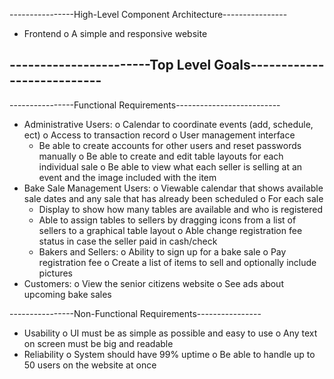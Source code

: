 ----------------High-Level Component Architecture----------------
-	Frontend
  o	A simple and responsive website 

-----------------------Top Level Goals---------------------------
-	

----------------Functional Requirements--------------------------
-	Administrative Users:
  o	Calendar to coordinate events (add, schedule, ect)
  o	Access to transaction record 
  o	User management interface
    -	Be able to create accounts for other users and reset passwords manually
  o	Be able to create and edit table layouts for each individual sale
  o	Be able to view what each seller is selling at an event and the image included with the item
-	Bake Sale Management Users:
  o	Viewable calendar that shows available sale dates and any sale that has already been scheduled
  o	For each sale
    -	Display to show how many tables are available and who is registered 
    -	Able to assign tables to sellers by dragging icons from a list of sellers to a graphical table layout
  o	Able change registration fee status in case the seller paid in cash/check
    -	Bakers and Sellers:
  o	Ability to sign up for a bake sale 
  o	Pay registration fee
  o	Create a list of items to sell and optionally include pictures
-	Customers:
  o	View the senior citizens website 
  o	See ads about upcoming bake sales

----------------Non-Functional Requirements----------------
-	Usability
o	UI must be as simple as possible and easy to use
o	Any text on screen must be big and readable
-	Reliability
o	System should have 99% uptime
o	Be able to handle up to 50 users on the website at once
